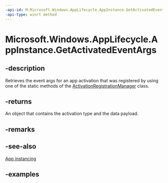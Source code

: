 ```yaml
---
-api-id: M:Microsoft.Windows.AppLifecycle.AppInstance.GetActivatedEventArgs
-api-type: winrt method
---
```


# Microsoft.Windows.AppLifecycle.AppInstance.GetActivatedEventArgs

<!--
public Microsoft.Windows.AppLifecycle.AppActivationArguments GetActivatedEventArgs ();
-->


## -description

Retrieves the event args for an app activation that was registered by using one of the static methods of the [ActivationRegistrationManager](activationregistrationmanager.md) class.

## -returns

An object that contains the activation type and the data payload.

## -remarks

## -see-also

[App instancing](/windows/apps/windows-app-sdk/applifecycle/applifecycle-instancing)

## -examples


